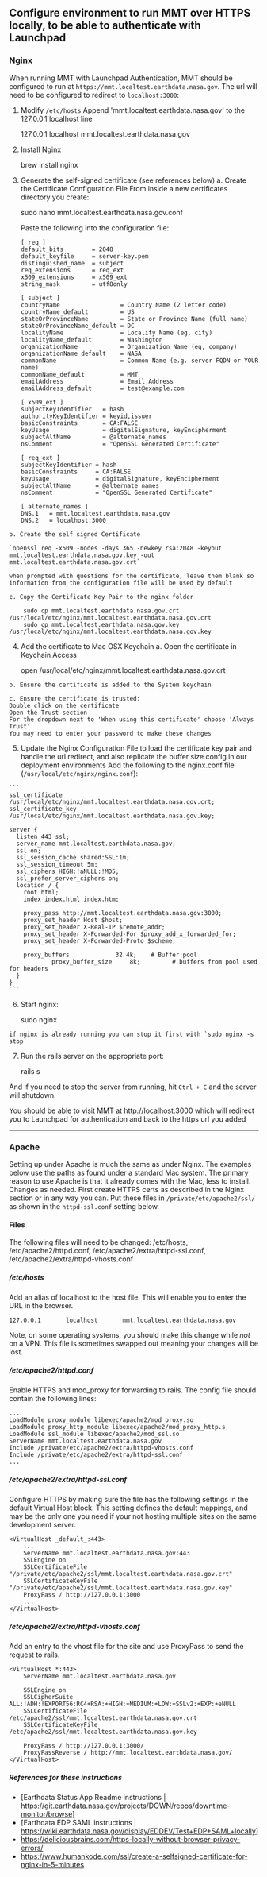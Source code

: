
## Configure environment to run MMT over HTTPS locally, to be able to authenticate with Launchpad ##

### Nginx ###

When running MMT with Launchpad Authentication, MMT should be configured to run at `https://mmt.localtest.earthdata.nasa.gov`. The url will need to be configured to redirect to `localhost:3000`:

  1. Modify `/etc/hosts`
    Append 'mmt.localtest.earthdata.nasa.gov' to the 127.0.0.1 localhost line

      127.0.0.1 localhost mmt.localtest.earthdata.nasa.gov

  2. Install Nginx

      brew install nginx

  3. Generate the self-signed certificate (see references below)
    a. Create the Certificate Configuration File
      From inside a new certificates directory you create:

        sudo nano mmt.localtest.earthdata.nasa.gov.conf

      Paste the following into the configuration file:

      ```
      [ req ]
      default_bits        = 2048
      default_keyfile     = server-key.pem
      distinguished_name  = subject
      req_extensions      = req_ext
      x509_extensions     = x509_ext
      string_mask         = utf8only

      [ subject ]
      countryName                 = Country Name (2 letter code)
      countryName_default         = US
      stateOrProvinceName         = State or Province Name (full name)
      stateOrProvinceName_default = DC
      localityName                = Locality Name (eg, city)
      localityName_default        = Washington
      organizationName            = Organization Name (eg, company)
      organizationName_default    = NASA
      commonName                  = Common Name (e.g. server FQDN or YOUR name)
      commonName_default          = MMT
      emailAddress                = Email Address
      emailAddress_default        = test@example.com

      [ x509_ext ]
      subjectKeyIdentifier   = hash
      authorityKeyIdentifier = keyid,issuer
      basicConstraints       = CA:FALSE
      keyUsage               = digitalSignature, keyEncipherment
      subjectAltName         = @alternate_names
      nsComment              = "OpenSSL Generated Certificate"

      [ req_ext ]
      subjectKeyIdentifier = hash
      basicConstraints     = CA:FALSE
      keyUsage             = digitalSignature, keyEncipherment
      subjectAltName       = @alternate_names
      nsComment            = "OpenSSL Generated Certificate"

      [ alternate_names ]
      DNS.1   = mmt.localtest.earthdata.nasa.gov
      DNS.2   = localhost:3000
      ```

    b. Create the self signed Certificate

    `openssl req -x509 -nodes -days 365 -newkey rsa:2048 -keyout mmt.localtest.earthdata.nasa.gov.key -out mmt.localtest.earthdata.nasa.gov.crt`

    when prompted with questions for the certificate, leave them blank so information from the configuration file will be used by default

    c. Copy the Certificate Key Pair to the nginx folder

        sudo cp mmt.localtest.earthdata.nasa.gov.crt /usr/local/etc/nginx/mmt.localtest.earthdata.nasa.gov.crt
        sudo cp mmt.localtest.earthdata.nasa.gov.key /usr/local/etc/nginx/mmt.localtest.earthdata.nasa.gov.key

  4. Add the certificate to Mac OSX Keychain
    a. Open the certificate in Keychain Access

        open /usr/local/etc/nginx/mmt.localtest.earthdata.nasa.gov.crt

    b. Ensure the certificate is added to the System keychain

    c. Ensure the certificate is trusted:
    Double click on the certificate
    Open the Trust section
    For the dropdown next to 'When using this certificate' choose 'Always Trust'
    You may need to enter your password to make these changes

  5. Update the Nginx Configuration File to load the certificate key pair and handle the url redirect, and also replicate the buffer size config in our deployment environments
  Add the following to the nginx.conf file (`/usr/local/etc/nginx/nginx.conf`):

    ```
    ssl_certificate /usr/local/etc/nginx/mmt.localtest.earthdata.nasa.gov.crt;
    ssl_certificate_key /usr/local/etc/nginx/mmt.localtest.earthdata.nasa.gov.key;

    server {
      listen 443 ssl;
      server_name mmt.localtest.earthdata.nasa.gov;
      ssl on;
      ssl_session_cache shared:SSL:1m;
      ssl_session_timeout 5m;
      ssl_ciphers HIGH:!aNULL:!MD5;
      ssl_prefer_server_ciphers on;
      location / {
        root html;
        index index.html index.htm;

        proxy_pass http://mmt.localtest.earthdata.nasa.gov:3000;
        proxy_set_header Host $host;
        proxy_set_header X-Real-IP $remote_addr;
        proxy_set_header X-Forwarded-For $proxy_add_x_forwarded_for;
        proxy_set_header X-Forwarded-Proto $scheme;

        proxy_buffers			  32 4k;	# Buffer pool
				proxy_buffer_size	  8k;		  # buffers from pool used for headers
      }
    }
    ```
  6. Start nginx:

      sudo nginx

    if nginx is already running you can stop it first with `sudo nginx -s stop`

  7. Run the rails server on the appropriate port:

      rails s

And if you need to stop the server from running, hit `Ctrl + C` and the server will shutdown.

You should be able to visit MMT at http://localhost:3000 which will redirect you to Launchpad for authentication and back to the https url you added

----

### Apache ###

Setting up under Apache is much the same as under Nginx. The examples below use the paths as found under a standard Mac system. The primary reason to use Apache is that it already comes with the Mac, less to install. Changes as needed.  First create HTTPS certs as described in the Nginx section or in any way you can. Put these files in `/private/etc/apache2/ssl/` as shown in the `httpd-ssl.conf` setting below.

#### Files ####

The following files will need to be changed: /etc/hosts, /etc/apache2/httpd.conf, /etc/apache2/extra/httpd-ssl.conf, /etc/apache2/extra/httpd-vhosts.conf

##### /etc/hosts #####

Add an alias of localhost to the host file. This will enable you to enter the URL in the browser.

    127.0.0.1       localhost       mmt.localtest.earthdata.nasa.gov

Note, on some operating systems, you should make this change while *not* on a VPN. This file is sometimes swapped out meaning your changes will be lost.

##### /etc/apache2/httpd.conf #####

Enable HTTPS and mod_proxy for forwarding to rails. The config file should contain the following lines:

    ...
    LoadModule proxy_module libexec/apache2/mod_proxy.so
    LoadModule proxy_http_module libexec/apache2/mod_proxy_http.s
    LoadModule ssl_module libexec/apache2/mod_ssl.so
    ServerName mmt.localtest.earthdata.nasa.gov
    Include /private/etc/apache2/extra/httpd-vhosts.conf
    Include /private/etc/apache2/extra/httpd-ssl.conf
    ...

##### /etc/apache2/extra/httpd-ssl.conf #####

Configure HTTPS by making sure the file has the following settings in the default Virtual Host block. This setting defines the default mappings, and may be the only one you need if your not hosting multiple sites on the same development server.

    <VirtualHost _default_:443>
		...
		ServerName mmt.localtest.earthdata.nasa.gov:443
		SSLEngine on
		SSLCertificateFile "/private/etc/apache2/ssl/mmt.localtest.earthdata.nasa.gov.crt"
		SSLCertificateKeyFile "/private/etc/apache2/ssl/mmt.localtest.earthdata.nasa.gov.key"
		ProxyPass / http://127.0.0.1:3000
		...
	</VirtualHost>

##### /etc/apache2/extra/httpd-vhosts.conf #####
Add an entry to the vhost file for the site and use ProxyPass to send the request to rails.

    <VirtualHost *:443>
		ServerName mmt.localtest.earthdata.nasa.gov

		SSLEngine on
		SSLCipherSuite ALL:!ADH:!EXPORT56:RC4+RSA:+HIGH:+MEDIUM:+LOW:+SSLv2:+EXP:+eNULL
		SSLCertificateFile /etc/apache2/ssl/mmt.localtest.earthdata.nasa.gov.crt
		SSLCertificateKeyFile /etc/apache2/ssl/mmt.localtest.earthdata.nasa.gov.key

		ProxyPass / http://127.0.0.1:3000/
		ProxyPassReverse / http://mmt.localtest.earthdata.nasa.gov/
	</VirtualHost>


##### References for these instructions #####
* [Earthdata Status App Readme instructions | https://git.earthdata.nasa.gov/projects/DOWN/repos/downtime-monitor/browse]
* [Earthdata EDP SAML instructions | https://wiki.earthdata.nasa.gov/display/EDDEV/Test+EDP+SAML+locally]
* https://deliciousbrains.com/https-locally-without-browser-privacy-errors/
* https://www.humankode.com/ssl/create-a-selfsigned-certificate-for-nginx-in-5-minutes
